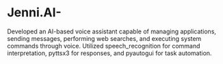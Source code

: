 # Jenni.AI-
Developed an AI-based voice assistant capable of managing applications, sending messages, performing web searches, and executing system commands through voice. Utilized speech_recognition for command interpretation, pyttsx3 for responses, and pyautogui for task automation.
